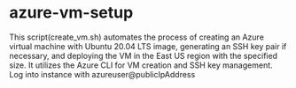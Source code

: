 # azure-vm-setup
This script(create_vm.sh) automates the process of creating an Azure virtual machine with Ubuntu 20.04 LTS image, generating an SSH key pair if necessary, and deploying the VM in the East US region with the specified size. It utilizes the Azure CLI for VM creation and SSH key management.
Log into instance with azureuser@publicIpAddress

